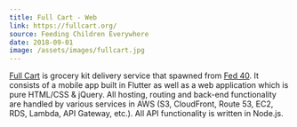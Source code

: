 ```yaml
---
title: Full Cart - Web
link: https://fullcart.org/
source: Feeding Children Everywhere
date: 2018-09-01
image: /assets/images/fullcart.jpg
---
```

<a href="https://fullcart.org" target="_blank" rel="noreferrer">Full Cart</a> is grocery kit delivery service that spawned from <a href="#fed40-web">Fed 40</a>. It consists of a mobile app built in Flutter as well as a web application which is pure HTML/CSS & jQuery. All hosting, routing and back-end functionality are handled by various services in AWS (S3, CloudFront, Route 53, EC2, RDS, Lambda, API Gateway, etc.). All API functionality is written in&nbsp;Node.js.